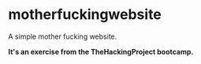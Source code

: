 # motherfuckingwebsite
A simple mother fucking website.


**It's an exercise from the TheHackingProject bootcamp.**
